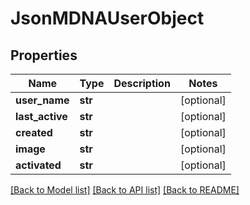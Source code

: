 # JsonMDNAUserObject


## Properties
Name | Type | Description | Notes
------------ | ------------- | ------------- | -------------
**user_name** | **str** |  | [optional] 
**last_active** | **str** |  | [optional] 
**created** | **str** |  | [optional] 
**image** | **str** |  | [optional] 
**activated** | **str** |  | [optional] 

[[Back to Model list]](../README.md#documentation-for-models) [[Back to API list]](../README.md#documentation-for-api-endpoints) [[Back to README]](../README.md)


